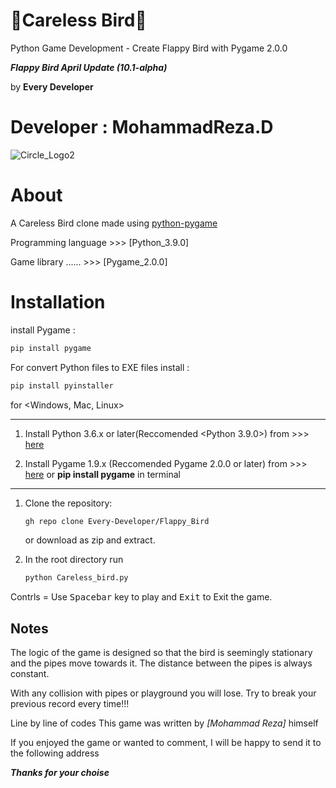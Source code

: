 # 🐥Careless Bird🤕
Python Game Development - Create Flappy Bird with Pygame 2.0.0

***Flappy Bird April Update (10.1-alpha)***

by **Every Developer**  

Developer : MohammadReza.D
==========================

![Circle_Logo2](https://user-images.githubusercontent.com/84382544/131996926-1b623a76-9005-4d3c-b248-cd2f1c870b7d.png)

# About

A Careless Bird clone made using [python-pygame][pygame]

Programming language >>> [Python_3.9.0]

Game library  ...... >>> [Pygame_2.0.0]

# Installation

install Pygame :

```bash
pip install pygame
```

For convert Python files to EXE files install :

```bash
pip install pyinstaller
```

for <Windows, Mac, Linux>
______________________________________________________________________________________________________________

1. Install Python 3.6.x or later(Reccomended <Python 3.9.0>) from >>>
[here](https://www.python.org/downloads/)

3. Install Pygame 1.9.x (Reccomended Pygame 2.0.0 or later) from >>>
[here](http://www.pygame.org/download.shtml) or **pip install pygame** in terminal

**************************************************************************************************************

1. Clone the repository:

   ```bash
   gh repo clone Every-Developer/Flappy_Bird
   ```

   or download as zip and extract.

1. In the root directory run

   ```bash
   python Careless_bird.py
   ```

Contrls = Use <kbd>Spacebar</kbd> key to play and <kbd>Exit</kbd> to Exit the game.


Notes
-------------
The logic of the game is designed so that the bird is seemingly stationary and
the pipes move towards it. The distance between the pipes is always constant.

With any collision with pipes or playground you will lose.
Try to break your previous record every time!!!

Line by line of codes This game was written by *[Mohammad Reza]* himself


[Python]: https://www.python.org
[pygame]: http://www.pygame.org


If you enjoyed the game or wanted to comment, I will be happy to send it to the following address

***Thanks for your choise***
